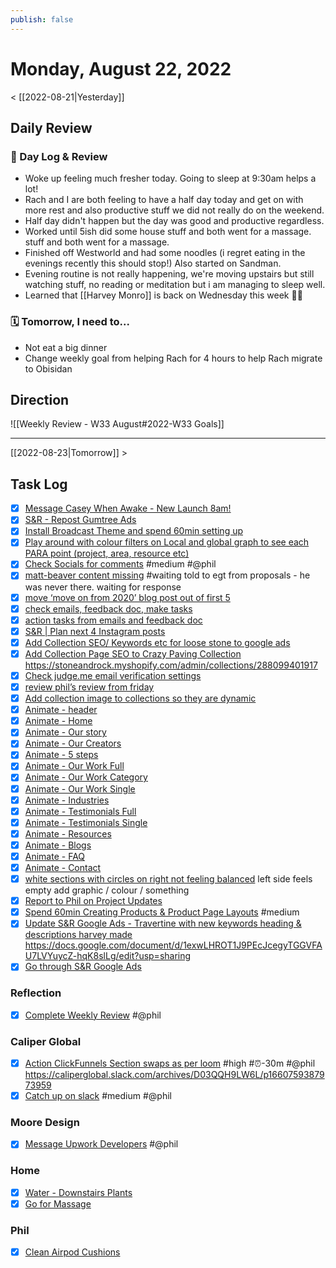 ```yaml
---
publish: false 
---
```


# Monday, August 22, 2022

< [[2022-08-21|Yesterday]]

## Daily Review

### 📕 Day Log & Review
- Woke up feeling much fresher today. Going to sleep at 9:30am helps a lot!
- Rach and I are both feeling to have a half day today and get on with more rest and also productive stuff we did not really do on the weekend. 
- Half day didn't happen but the day was good and productive regardless. 
- Worked until 5ish did some house stuff and both went for a massage. stuff and both went for a massage.
- Finished off Westworld and had some noodles (i regret eating in the evenings recently this should stop!) Also started on Sandman.
- Evening routine is not really happening, we're moving upstairs but still watching stuff, no reading or meditation but i am managing to sleep well.
- Learned that [[Harvey Monro]] is back on Wednesday this week 🙌🏼



### 🗓 Tomorrow, I need to...
- Not eat a big dinner
- Change weekly goal from helping Rach for 4 hours to help Rach migrate to Obisidan


## Direction
![[Weekly Review - W33 August#2022-W33 Goals]]


---

[[2022-08-23|Tomorrow]] >

## Task Log
- [x] [Message Casey When Awake - New Launch 8am!](things:///show?id=9PCAR1gnKssuHC2nMnXF7U)
- [x] [S&R - Repost Gumtree Ads](things:///show?id=DgW3BChFLMHQbkqjZye6it)
- [x] [Install Broadcast Theme and spend 60min setting up](things:///show?id=QXvjDyMNdoYPxoG2jiAjoJ)
- [x] [Play around with colour filters on Local and global graph to see each PARA point (project, area, resource etc)](things:///show?id=7tZ8xy6a6sVvJki2Dpb3TC)
- [x] [Check Socials for comments](things:///show?id=E2jq1KfpG7JRtduyYmpGpi) #medium #@phil
- [x] [matt-beaver content missing](things:///show?id=VRbiCAJ1XF7nN3LKBjcxyS) #waiting
	told to egt from proposals - he was never there. waiting for response
- [x] [move ‘move on from 2020’ blog post out of first 5](things:///show?id=Mq4whFZn9VQWvU2W1gGgmr)
- [x] [check emails, feedback doc, make tasks](things:///show?id=TGecy6rViy4YutzpTmxUp5)
- [x] [action tasks from emails and feedback doc](things:///show?id=5WuedkuKWf8oXuLX9msxFK)
- [x] [S&R | Plan next 4 Instagram posts](things:///show?id=FG1QkEFohhREUgS32Vjddk)
- [x] [Add Collection SEO/ Keywords etc for loose stone to google ads](things:///show?id=2AtK5axHs6vu2ELfz7JcpP)
- [x] [Add Collection Page SEO to Crazy Paving Collection](things:///show?id=B2NUSMwNt8SFJwRoh94uDC)
	https://stoneandrock.myshopify.com/admin/collections/288099401917
- [x] [Check judge.me email verification settings](things:///show?id=RbUyJkbnt2sypSykjzkhWf)
- [x] [review phil’s review from friday](things:///show?id=EtZw8aRodxoVD7yMfBnHLR)
- [x] [Add collection image to collections so they are dynamic](things:///show?id=YF6TAhucJ5BWTjaKzmsPoo)
- [x] [Animate - header](things:///show?id=2KKV3JNFRoU95d5zDGLdFi)
- [x] [Animate - Home](things:///show?id=VPvZk5PddD72LUNkY4SHaQ)
- [x] [Animate - Our story](things:///show?id=Ly8LGBWDHyBReYrhwZN8Ww)
- [x] [Animate - Our Creators](things:///show?id=8j1BWTaS1MhP532V1jQtqc)
- [x] [Animate - 5 steps](things:///show?id=K1M1gcZXtkB2mMPWNYwZRC)
- [x] [Animate - Our Work Full](things:///show?id=K11aLxaF5XFUEQAyoF8THW)
- [x] [Animate - Our Work Category](things:///show?id=A584C7ojnGzwModao7B2x6)
- [x] [Animate - Our Work Single](things:///show?id=QhtCghT3sVSWwrRLgsrRmk)
- [x] [Animate - Industries](things:///show?id=Bmv5qypQcQwgdU6ptqYxva)
- [x] [Animate - Testimonials Full](things:///show?id=E2vJ6ER7MBCXpgi7w3TSPF)
- [x] [Animate - Testimonials Single](things:///show?id=Rhq9QcWYtrNSDHRunFbGFS)
- [x] [Animate - Resources](things:///show?id=UxvPah32rs7GDNoKcSWDWN)
- [x] [Animate - Blogs](things:///show?id=FUkNex1DktGrLXGE27FQAm)
- [x] [Animate - FAQ](things:///show?id=KnWfwaJCC8Q9Jsc2vczEQB)
- [x] [Animate - Contact](things:///show?id=K4tFtuMD23YxS7NgKQewWP)
- [x] [white sections with circles on right not feeling balanced](things:///show?id=81V9Eh29b8NC3fCkKirYU4)
	left side feels empty
	add graphic / colour / something
- [x] [Report to Phil on Project Updates](things:///show?id=4ArFtA146WTMXynzi1dePR)
- [x] [Spend 60min Creating Products & Product Page Layouts](things:///show?id=9RfFpfsMPVqMGKvcwp7VXF) #medium
- [x] [Update S&R Google Ads - Travertine with new keywords heading & descriptions harvey made](things:///show?id=5mjm1tAfGRzzpkFVUJLD9s)
	https://docs.google.com/document/d/1exwLHROT1J9PEcJcegyTGGVFAU7LVYuycZ-hqK8slLg/edit?usp=sharing
- [x] [Go through S&R Google Ads](things:///show?id=RZCqqAftmC6brKqiAWByQf)
### Reflection
- [x] [Complete Weekly Review](things:///show?id=3UQw3EvkdE8MC4y2YdcNsa) #@phil
### Caliper Global
- [x] [Action ClickFunnels Section swaps as per loom](things:///show?id=3W4phHPc7z8EdEK2oDawef) #high #⏰-30m #@phil
	https://caliperglobal.slack.com/archives/D03QQH9LW6L/p1660759387973959
- [x] [Catch up on slack](things:///show?id=KP6uRUvnJEfyiBBf1bjBPb) #medium #@phil
### Moore Design
- [x] [Message Upwork Developers](things:///show?id=GeepFFsi21PBoH7J3amd9G) #@phil
### Home
- [x] [Water - Downstairs Plants](things:///show?id=8DK8uPZVku3fKgksv8ymy4)
- [x] [Go for Massage](things:///show?id=E7XLimj8ctdwM3HsrFNaKA)
### Phil
- [x] [Clean Airpod Cushions](things:///show?id=LuP7c8vf6UfPMZfFShAx7D)